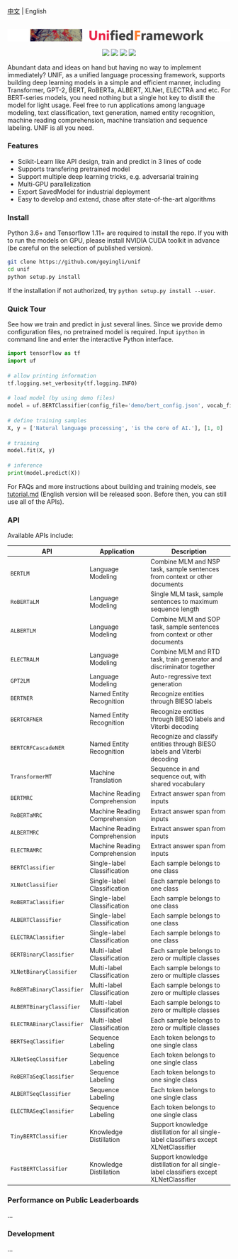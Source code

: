 [中文](README_CN.md) | English

<p align="center">
    <br>
    	<img src="logo.png" style="zoom:70%"/>
    <br>
<p>
<p align="center">
    <a>
        <img src="https://img.shields.io/badge/build-passing-brightgreen">
    </a>
    <a>
        <img src="https://img.shields.io/badge/version-beta2.1.25-blue">
    </a>
    <a>
        <img src="https://img.shields.io/badge/tensorflow-≥1.11.0-yellow">
    </a>
    <a>
        <img src="https://img.shields.io/badge/license-Apache2.0-red">
    </a>
</p>
Abundant data and ideas on hand but having no way to implement immediately? UNIF, as a unified language processing framework, supports building deep learning models in a simple and efficient manner, including Transformer, GPT-2, BERT, RoBERTa, ALBERT, XLNet, ELECTRA and etc. For BERT-series models, you need nothing but a single hot key to distill the model for light usage. Feel free to run applications among language modeling, text classification, text generation, named entity recognition, machine reading comprehension, machine translation and sequence labeling. UNIF is all you need.

### Features

- Scikit-Learn like API design, train and predict in 3 lines of code
- Supports transfering pretrained model
- Support multiple deep learning tricks, e.g. adversarial training
- Multi-GPU parallelization
- Export SavedModel for industrial deployment
- Easy to develop and extend, chase after state-of-the-art algorithms

### Install

Python 3.6+ and Tensorflow 1.11+ are required to install the repo. If you with to run the models on GPU, please install NVIDIA CUDA toolkit in advance (be careful on the selection of published version). 

``` bash
git clone https://github.com/geyingli/unif
cd unif
python setup.py install
```

If the installation if not authorized, try `python setup.py install --user`.

### Quick Tour

See how we train and predict in just several lines. Since we provide demo configuration files, no pretrained model is required. Input `ipython` in command line and enter the interactive Python interface.

``` python
import tensorflow as tf
import uf

# allow printing information
tf.logging.set_verbosity(tf.logging.INFO)

# load model (by using demo files)
model = uf.BERTClassifier(config_file='demo/bert_config.json', vocab_file='demo/vocab.txt')

# define training samples
X, y = ['Natural language processing', 'is the core of AI.'], [1, 0]

# training
model.fit(X, y)

# inference
print(model.predict(X))
```

For FAQs and more instructions about building and training models, see [tutorial.md](./tutorial.md) (English version will be released soon. Before then, you can still use all of the APIs).

### API

Available APIs include:

| API 				| Application | Description                                       |
| ----------- | ------------ | ---------------------------------------------------- |
| `BERTLM` 		| Language Modeling | Combine MLM and NSP task, sample sentences from context or other documents |
| `RoBERTaLM` 		| Language Modeling | Single MLM task, sample sentences to maximum sequence length |
| `ALBERTLM` 		| Language Modeling | Combine MLM and SOP task, sample sentences from context or other documents |
| `ELECTRALM` 		| Language Modeling | Combine MLM and RTD task, train generator and discriminator together |
| `GPT2LM` | Language Modeling | Auto-regressive text generation |
| `BERTNER` 		| Named Entity Recognition | Recognize entities through BIESO labels |
| `BERTCRFNER` 		| Named Entity Recognition | Recognize entities through BIESO labels and Viterbi decoding |
| `BERTCRFCascadeNER` | Named Entity Recognition | Recognize and classify entities through BIESO labels and Viterbi decoding |
| `TransformerMT` | Machine Translation | Sequence in and sequence out, with shared vocabulary |
| `BERTMRC` 		| Machine Reading Comprehension | Extract answer span from inputs |
| `RoBERTaMRC` 		| Machine Reading Comprehension | Extract answer span from inputs |
| `ALBERTMRC` 		| Machine Reading Comprehension | Extract answer span from inputs |
| `ELECTRAMRC` 		| Machine Reading Comprehension | Extract answer span from inputs |
| `BERTClassifier` 		| Single-label Classification | Each sample belongs to one class |
| `XLNetClassifier` 		| Single-label Classification | Each sample belongs to one class |
| `RoBERTaClassifier` 		| Single-label Classification | Each sample belongs to one class |
| `ALBERTClassifier` 		| Single-label Classification | Each sample belongs to one class |
| `ELECTRAClassifier` 		| Single-label Classification | Each sample belongs to one class |
| `BERTBinaryClassifier` 		| Multi-label Classification | Each sample belongs to zero or multiple classes |
| `XLNetBinaryClassifier` 		| Multi-label Classification | Each sample belongs to zero or multiple classes |
| `RoBERTaBinaryClassifier` 		| Multi-label Classification | Each sample belongs to zero or multiple classes |
| `ALBERTBinaryClassifier` 		| Multi-label Classification | Each sample belongs to zero or multiple classes |
| `ELECTRABinaryClassifier` 		| Multi-label Classification | Each sample belongs to zero or multiple classes |
| `BERTSeqClassifier` 		| Sequence Labeling | Each token belongs to one single class |
| `XLNetSeqClassifier` 		| Sequence Labeling | Each token belongs to one single class |
| `RoBERTaSeqClassifier` 		| Sequence Labeling | Each token belongs to one single class |
| `ALBERTSeqClassifier` 		| Sequence Labeling | Each token belongs to one single class |
| `ELECTRASeqClassifier` 		| Sequence Labeling | Each token belongs to one single class |
| `TinyBERTClassifier` 		| Knowledge Distillation | Support knowledge distillation for all single-label classifiers except XLNetClassifier |
| `FastBERTClassifier` 		| Knowledge Distillation | Support knowledge distillation for all single-label classifiers except XLNetClassifier |

### Performance on Public Leaderboards

...

### Development

...